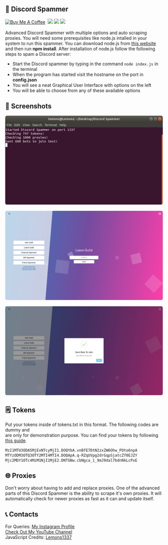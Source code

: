 ## 📲 Discord Spammer
[![Buy Me A Coffee](https://img.shields.io/open-vsx/stars/redhat/java?color=D8B024&label=buy%20me%20a%20coffee&style=plastic)](https://www.buymeacoffee.com/utsanjan)‎ ‎
[![](https://img.shields.io/github/languages/count/DopeSatan/Discord-Spammer?style=plastic)](https://github.com/DopeSatan/Discord-Spammer/search?l=shell)‎ ‎
[![](https://img.shields.io/github/license/DopeSatan/Discord-Spammer?logoColor=red&style=plastic)](https://github.com/DopeSatan/Discord-Spammer/blob/main/LICENSE)‎ ‎
[![](https://img.shields.io/github/languages/top/DopeSatan/Discord-Spammer?color=light%20green&style=plastic)](https://github.com/DopeSatan/Discord-Spammer)‎ ‎ <br><br>
Advanced Discord Spammer with multiple options and auto scraping proxies. You will need some prerequisites like node.js intalled in your system to run this spammer. You can download node.js from [this website](https://nodejs.org/en/download) and then run **npm install**. After installation of node.js follow the following steps to spam a Discord server:<br>

* Start the Discord spammer by typing in the command `node index.js` in the terminal
* When the program has started visit the hostname on the port in **config.json**
* You will see a neat Graphical User Interface with options on the left
* You will be able to choose from any of these available options

## 📸 Screenshots
<img src="https://raw.githubusercontent.com/DopeSatan/Discord-Spammer/main/Images/console.png" alt="console" width="600"><br><br>
<img src="https://raw.githubusercontent.com/DopeSatan/Discord-Spammer/master/Images/panel.png" alt="panel1" width="600"><br><br>
<img src="https://raw.githubusercontent.com/DopeSatan/Discord-Spammer/master/Images/panel2.png" alt="panel2" width="600">

## 🗒 Tokens
Put your tokens inside of tokens.txt in this format. The following codes are dummy and<br>
are only for demonstration purpose. You can find your tokens by following [this guide](https://pcstrike.com/how-to-get-discord-token/).

```
MzI1MTU3ODA5MjExNTcyMjI1.DOQYbA.vnBfE7DtN2zxZW6Ohw_POto6npA
MTYzODM3OTQ3OTY2MTI4MTI4.DOQApA.q-RZqUVpg2drGqpSjatcZf0EJZY
Mjc2MDY1OTc4MzM1NjI1MjE2.DNTGNw.cbNgca_1_9mJ9dal7bdnNkLcPxE
```

## 🌐 Proxies
Don't worry about having to add and replace proxies. One of the advanced parts of this Discord Spammer is the ability to scrape it's own proxies. It will automatically check for newer proxies as fast as it can and update itself.

## 📞 Contacts
For Queries: [My Instagram Profile](https://www.instagram.com/utsanjan/)  
[Check Out My YouTube Channel](https://www.youtube.com/DopeSatan) <br>
JavaScript Credits: [Lemons1337](https://github.com/lemons1337)

